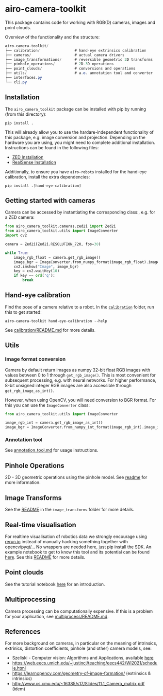 # airo-camera-toolkit
This package contains code for working with RGB(D) cameras, images and point clouds.


Overview of the functionality and the structure:
```cs
airo-camera-toolkit/
├── calibration/                # hand-eye extrinsics calibration
├── cameras/                    # actual camera drivers
├── image_transformations/      # reversible geometric 2D transforms
├── pinhole_operations/         # 2D-3D operations
├── point_clouds/               # conversions and operations
├── utils/                      # a.o. annotation tool and converter
├── interfaces.py
└── cli.py
```

## Installation
The `airo_camera_toolkit` package can be installed with pip by running (from this directory):
```
pip install .
```
This will already allow you to use the hardare-independent functionality of this package, e.g. image conversion and projection.
Depending on the hardware you are using, you might need to complete additional installation.
Instructions can be found in the following files:
* [ZED Installation](airo_camera_toolkit/cameras/zed/installation.md)
* [RealSense Installation](airo_camera_toolkit/cameras/realsense/realsense_installation.md)

Additionally, to ensure you have `airo-robots` installed for the hand-eye calibration, install the extra dependencies:
```
pip install .[hand-eye-calibration]
```

## Getting started with cameras
Camera can be accessed by instantiating the corresponding class:, e.g. for a ZED camera:
```python
from airo_camera_toolkit.cameras.zed2i import Zed2i
from airo_camera_toolkit.utils import ImageConverter
import cv2

camera = Zed2i(Zed2i.RESOLUTION_720, fps=30)

while True:
    image_rgb_float = camera.get_rgb_image()
    image_bgr = ImageConverter.from_numpy_format(image_rgb_float).image_in_opencv_format
    cv2.imshow("Image", image_bgr)
    key = cv2.waitKey(10)
    if key == ord('q'):
        break
```

## Hand-eye calibration

Find the pose of a camera relative to a robot. In the [`calibration`](./airo_camera_toolkit/calibration/) folder, run this to get started:

```shell
airo-camera-toolkit hand-eye-calibration --help
```

See [calibration/README.md](./airo_camera_toolkit/calibration/README.md) for more details.



## Utils

### Image format conversion
Camera by default return images as numpy 32-bit float RGB images with values between 0 to 1 through `get_rgb_image()`.
This is most convenient for subsequent processing, e.g. with neural networks.
For higher performance, 8-bit unsigned integer RGB images are also accessible through `get_rgb_image_as_int()`.

However, when using OpenCV, you will need conversion to BGR format.
For this you can use the `ImageConverter` class:
```python
from airo_camera_toolkit.utils import ImageConverter

image_rgb_int = camera.get_rgb_image_as_int()
image_bgr = ImageConverter.from_numpy_int_format(image_rgb_int).image_in_opencv_format
```


### Annotation tool

See [annotation_tool.md](./airo_camera_toolkit/annotation_tool.md) for usage instructions.


## Pinhole Operations

2D - 3D geometric operations using the pinhole model. See [readme](./airo_camera_toolkit/pinhole_operations/Readme.md) for more information.


## Image Transforms

See the [README](./airo_camera_toolkit/image_transforms/README.md) in the `image_transforms` folder for more details.

## Real-time visualisation
For realtime visualisation of robotics data we  strongly encourage using [rerun.io](https://www.rerun.io/) instead of manually hacking something together with opencv/pyqt/... No wrappers are needed here, just pip install the SDK. An example notebook to get to know this tool and its potential can be found [here](notebooks/rerun_tutorial.ipynb).
See this [README](./docs/rerun.md) for more details.

## Point clouds
See the tutorial notebook [here](notebooks/point_cloud_tutorial.ipynb) for an introduction.

## Multiprocessing
Camera processing can be computationally expensive.
If this is a problem for your application, see [multiprocess/README.md](./airo_camera_toolkit/cameras/multiprocess/README.md).

## References
For more background on cameras, in particular on the meaning of intrinsics, extrinics, distortion coefficients, pinhole (and other) camera models, see:
- Szeliski - Computer vision: Algorithms and Applications, available [here](https://szeliski.org/Book/)
 - https://web.eecs.umich.edu/~justincj/teaching/eecs442/WI2021/schedule.html
 - https://learnopencv.com/geometry-of-image-formation/ (extrinsics & intrinsics)
 - http://www.cs.cmu.edu/~16385/s17/Slides/11.1_Camera_matrix.pdf (idem)
